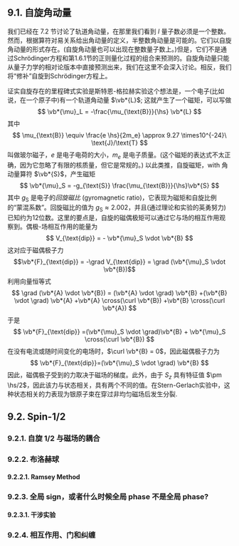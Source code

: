 ## 9.1. 自旋角动量

我们已经在 7.2 节讨论了轨道角动量，在那里我们看到 $l$ 量子数必须是一个整数。然而，根据算符对易关系给出角动量的定义，半整数角动量是可能的。它们以自旋角动量的形式存在。(自旋角动量也可以出现在整数量子数上。)但是，它们不是通过Schrödinger方程和第1.6.1节的正则量化过程的组合来预测的。自旋角动量只能从量子力学的相对论版本中直接预测出来，我们在这里不会深入讨论。相反，我们将“修补”自旋到Schrödinger方程上。

证实自旋存在的里程碑式实验是斯特恩-格拉赫实验这个想法是，一个电子(比如说，在一个原子中)有一个轨道角动量 $\vb*{L}$; 这就产生了一个磁矩，可以写做
$$
\vb*{\mu}_L = -\frac{\mu_{\text{B}}}{\hs} \vb*{L}
$$
其中
$$
\mu_{\text{B}} \equiv \frac{e \hs}{2m_e} \approx 9.27 \times10^{-24}\ \text{J}/\text{T}
$$
叫做玻尔磁子，$e$ 是电子电荷的大小，$m_e$ 是电子质量。(这个磁矩的表达式不太正确，因为它忽略了有限的核质量，但它是常规的。) 以此类推，自旋磁矩，with 角动量算符 $\vb*{S}$，产生磁矩
$$
\vb*{\mu}_S = -g_{\text{S}} \frac{\mu_{\text{B}}}{\hs}\vb*{S}
$$
其中 $g_{\text{S}}$ 是电子的*回旋磁比* (gyromagnetic ratio)，它表现为磁矩和自旋比例的“蒙混系数”。回旋磁比的值为 $g_{\text{S}} \approx 2.002$，并且(通过理论和实验的英勇努力)已知约为12位数。这里的要点是，自旋的磁偶极矩可以通过它与场的相互作用观察到。偶极-场相互作用的能量为
$$
V_{\text{dip}} = - \vb*{\mu}_S \vdot \vb*{B}
$$
这对应于磁偶极子力
$$\vb*{F}_{\text{dip}} = -\grad V_{\text{dip}} = \grad (\vb*{\mu}_S \vdot \vb*{B})$$
利用向量恒等式
$$
\grad (\vb*{A} \vdot \vb*{B}) = (\vb*{A} \vdot \grad) \vb*{B}
+(\vb*{B} \vdot \grad) \vb*{A}
+\vb*{A} \cross(\curl \vb*{B})
+\vb*{B} \cross(\curl \vb*{A})
$$
于是
$$
\vb*{F}_{\text{dip}}
=(\vb*{\mu}_S \vdot \grad)\vb*{B} + \vb*{\mu}_S \cross(\curl \vb*{B})
$$
在没有电流或随时间变化的电场时，$\curl \vb*{B} = 0$，因此磁偶极子力为
$$
\vb*{F}_{\text{dip}}=(\vb*{\mu}_S \vdot \grad) \vb*{B}
$$
因此，磁偶极子受到的力取决于磁场的梯度。此外，由于 $S_z$ 具有特征值 $\pm \hs/2$，因此该力与状态相关，具有两个不同的值。在Stern-Gerlach实验中，这种状态相关的力表现为银原子束在穿过非均匀磁场后发生分裂.

## 9.2. Spin-1/2

### 9.2.1. 自旋 1/2 与磁场的耦合

### 9.2.2. 布洛赫球

#### 9.2.2.1. Ramsey Method

### 9.2.3. 全局 sign，或者什么时候全局 phase 不是全局 phase?

#### 9.2.3.1. 干涉实验

### 9.2.4. 相互作用、门和纠缠
